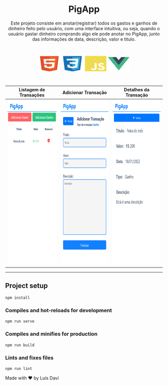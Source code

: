 <h1 align="center">PigApp</h1>
<p align="center">Este projeto consiste em anotar(registrar) todos os gastos e ganhos de dinheiro feito pelo usuário, com uma interface intuitiva, ou seja, quando o usuário gastar dinheiro comprando algo ele pode anotar no PigApp, junto das informações de data, descrição, valor e titulo.</p>
<br>

<p align="center">
    <img align="center" alt="Luis" height="50" width="70" src="https://raw.githubusercontent.com/devicons/devicon/master/icons/html5/html5-original.svg"> <img align="center" alt="Luis" height="50" width="70" src="https://raw.githubusercontent.com/devicons/devicon/master/icons/css3/css3-original.svg"> <img align="center" alt="Luis" height="50" width="70" src="https://raw.githubusercontent.com/devicons/devicon/master/icons/javascript/javascript-plain.svg"> <img align="center" alt="Luis" height="50" width="70" src="https://raw.githubusercontent.com/devicons/devicon/master/icons/vuejs/vuejs-original.svg">
</p>

<br>

<p align="center">

| Listagem de Transações | Adicionar Transação | Detalhes da Transação |
|------------------------|---------------------|-----------------------|
|<img src="./src/assets/print001.png" height="528"> | <img src="./src/assets/print002.png"  height="528"> | <img src="./src/assets/print003.png" height="528"> |

</p>

---

## Project setup
```
npm install
```

### Compiles and hot-reloads for development
```
npm run serve
```

### Compiles and minifies for production
```
npm run build
```

### Lints and fixes files
```
npm run lint
```



<p>Made with ❤️ by Luís Daví</p>
